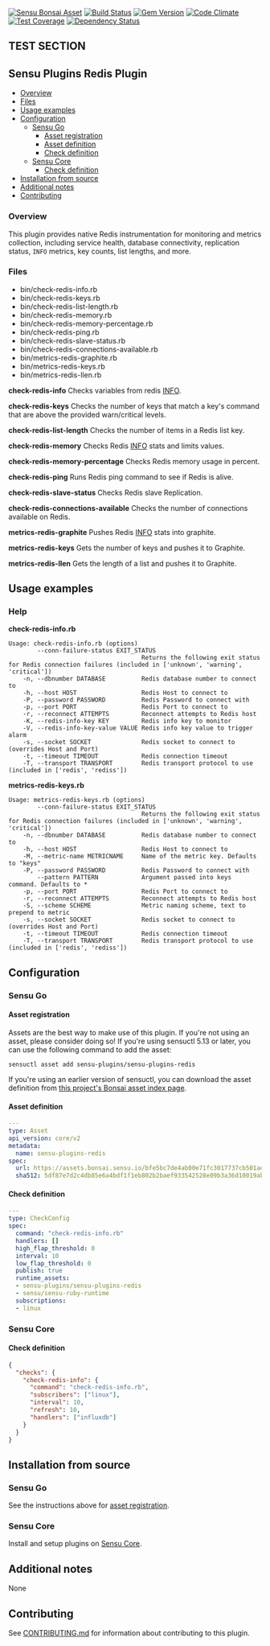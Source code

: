 [![Sensu Bonsai Asset](https://img.shields.io/badge/Bonsai-Download%20Me-brightgreen.svg?colorB=89C967&logo=sensu)](https://bonsai.sensu.io/assets/sensu-plugins/sensu-plugins-redis)
[![Build Status](https://travis-ci.org/sensu-plugins/sensu-plugins-redis.svg?branch=master)](https://travis-ci.org/sensu-plugins/sensu-plugins-redis)
[![Gem Version](https://badge.fury.io/rb/sensu-plugins-redis.svg)](http://badge.fury.io/rb/sensu-plugins-redis)
[![Code Climate](https://codeclimate.com/github/sensu-plugins/sensu-plugins-redis/badges/gpa.svg)](https://codeclimate.com/github/sensu-plugins/sensu-plugins-redis)
[![Test Coverage](https://codeclimate.com/github/sensu-plugins/sensu-plugins-redis/badges/coverage.svg)](https://codeclimate.com/github/sensu-plugins/sensu-plugins-redis)
[![Dependency Status](https://gemnasium.com/sensu-plugins/sensu-plugins-redis.svg)](https://gemnasium.com/sensu-plugins/sensu-plugins-redis)

## TEST SECTION

## Sensu Plugins Redis Plugin

- [Overview](#overview)
- [Files](#files)
- [Usage examples](#usage-examples)
- [Configuration](#configuration)
  - [Sensu Go](#sensu-go)
    - [Asset registration](#asset-registration)
    - [Asset definition](#asset-definition)
    - [Check definition](#check-definition)
  - [Sensu Core](#sensu-core)
    - [Check definition](#check-definition)
- [Installation from source](#installation-from-source)
- [Additional notes](#additional-notes)
- [Contributing](#contributing)

### Overview

This plugin provides native Redis instrumentation for monitoring and metrics collection, including service health, database connectivity, replication status, `INFO` metrics, key counts, list lengths, and more.

### Files
 * bin/check-redis-info.rb
 * bin/check-redis-keys.rb
 * bin/check-redis-list-length.rb
 * bin/check-redis-memory.rb
 * bin/check-redis-memory-percentage.rb
 * bin/check-redis-ping.rb
 * bin/check-redis-slave-status.rb
 * bin/check-redis-connections-available.rb
 * bin/metrics-redis-graphite.rb
 * bin/metrics-redis-keys.rb
 * bin/metrics-redis-llen.rb
 
**check-redis-info**
Checks variables from redis [INFO](http://redis.io/commands/INFO).

**check-redis-keys**
Checks the number of keys that match a key's command that are above the provided warn/critical levels.

**check-redis-list-length**
Checks the number of items in a Redis list key.

**check-redis-memory**
Checks Redis [INFO](http://redis.io/commands/INFO) stats and limits values.

**check-redis-memory-percentage**
Checks Redis memory usage in percent.

**check-redis-ping**
Runs Redis ping command to see if Redis is alive.

**check-redis-slave-status**
Checks Redis slave Replication.

**check-redis-connections-available**
Checks the number of connections available on Redis.

**metrics-redis-graphite**
Pushes Redis [INFO](http://redis.io/commands/INFO) stats into graphite.

**metrics-redis-keys**
Gets the number of keys and pushes it to Graphite.

**metrics-redis-llen**
Gets the length of a list and pushes it to Graphite.

## Usage examples

### Help

**check-redis-info.rb**
```
Usage: check-redis-info.rb (options)
        --conn-failure-status EXIT_STATUS
                                     Returns the following exit status for Redis connection failures (included in ['unknown', 'warning', 'critical'])
    -n, --dbnumber DATABASE          Redis database number to connect to
    -h, --host HOST                  Redis Host to connect to
    -P, --password PASSWORD          Redis Password to connect with
    -p, --port PORT                  Redis Port to connect to
    -r, --reconnect ATTEMPTS         Reconnect attempts to Redis host
    -K, --redis-info-key KEY         Redis info key to monitor
    -V, --redis-info-key-value VALUE Redis info key value to trigger alarm
    -s, --socket SOCKET              Redis socket to connect to (overrides Host and Port)
    -t, --timeout TIMEOUT            Redis connection timeout
    -T, --transport TRANSPORT        Redis transport protocol to use (included in ['redis', 'rediss'])
```

**metrics-redis-keys.rb**
```
Usage: metrics-redis-keys.rb (options)
        --conn-failure-status EXIT_STATUS
                                     Returns the following exit status for Redis connection failures (included in ['unknown', 'warning', 'critical'])
    -n, --dbnumber DATABASE          Redis database number to connect to
    -h, --host HOST                  Redis Host to connect to
    -M, --metric-name METRICNAME     Name of the metric key. Defaults to "keys"
    -P, --password PASSWORD          Redis Password to connect with
        --pattern PATTERN            Argument passed into keys command. Defaults to *
    -p, --port PORT                  Redis Port to connect to
    -r, --reconnect ATTEMPTS         Reconnect attempts to Redis host
    -S, --scheme SCHEME              Metric naming scheme, text to prepend to metric
    -s, --socket SOCKET              Redis socket to connect to (overrides Host and Port)
    -t, --timeout TIMEOUT            Redis connection timeout
    -T, --transport TRANSPORT        Redis transport protocol to use (included in ['redis', 'rediss'])
```

## Configuration
### Sensu Go
#### Asset registration

Assets are the best way to make use of this plugin. If you're not using an asset, please consider doing so! If you're using sensuctl 5.13 or later, you can use the following command to add the asset: 

`sensuctl asset add sensu-plugins/sensu-plugins-redis`

If you're using an earlier version of sensuctl, you can download the asset definition from [this project's Bonsai asset index page](https://bonsai.sensu.io/assets/sensu-plugins/sensu-plugins-redis).

#### Asset definition

```yaml
---
type: Asset
api_version: core/v2
metadata:
  name: sensu-plugins-redis
spec:
  url: https://assets.bonsai.sensu.io/bfe5bc7de4ab00e71fc3017737cb501ae076bd1f/sensu-plugins-redis_4.2.0_centos_linux_amd64.tar.gz
  sha512: 5df87e7d2c4db85e6a4bdf1f1eb802b2baef933542528e09b3a36d10019ab93e37a7fde7ba3c06334cd22908135ad8704cb5fbef1d1e608f32a2446322222f3b
```

#### Check definition

```yaml
---
type: CheckConfig
spec:
  command: "check-redis-info.rb"
  handlers: []
  high_flap_threshold: 0
  interval: 10
  low_flap_threshold: 0
  publish: true
  runtime_assets:
  - sensu-plugins/sensu-plugins-redis
  - sensu/sensu-ruby-runtime
  subscriptions:
  - linux
```

### Sensu Core

#### Check definition
```json
{
  "checks": {
    "check-redis-info": {
      "command": "check-redis-info.rb",
      "subscribers": ["linux"],
      "interval": 10,
      "refresh": 10,
      "handlers": ["influxdb"]
    }
  }
}
```

## Installation from source

### Sensu Go

See the instructions above for [asset registration](#asset-registration).

### Sensu Core

Install and setup plugins on [Sensu Core](https://docs.sensu.io/sensu-core/latest/installation/installing-plugins/).

## Additional notes

None

## Contributing

See [CONTRIBUTING.md](https://github.com/sensu-plugins/sensu-plugins-redis/blob/master/CONTRIBUTING.md) for information about contributing to this plugin.

